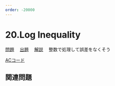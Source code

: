 ```yaml
---
order: -20000
---
```


# 20.Log Inequality

[問題](https://atcoder.jp/contests/typical90/tasks/typical90_t)
　[出題](https://github.com/E869120/kyopro_educational_90/blob/main/problem/020.jpg?raw=true)
　[解説](https://github.com/E869120/kyopro_educational_90/blob/main/editorial/020.jpg?raw=true)
　整数で処理して誤差をなくそう

[ACコード](https://atcoder.jp/contests/typical90/submissions/24766586)

## 関連問題

   